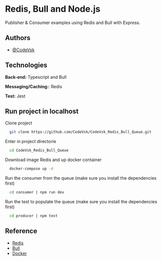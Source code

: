 # Redis, Bull and Node.js

Publisher & Consumer examples using Redis and Bull with Express.

## Authors

- [@CodeVsk](https://www.github.com/codevsk)

## Technologies

**Back-end:** Typescript and Bull

**Messaging/Caching:**: Redis

**Test:** Jest

## Run project in localhost

Clone project

```bash
  git clone https://github.com/CodeVsk/CodeVsk_Redis_Bull_Queue.git
```

Enter in project directorie

```bash
  cd CodeVsk_Redis_Bull_Queue
```

Download image Redis and up docker container

```bash
  docker-compose up -d
```

Run the consumer from the queue (make sure you install the dependencies first)

```bash
  cd consumer | npm run dev
```

Run the test to populate the queue (make sure you install the dependencies first)

```bash
  cd producer | npm test
```

## Reference

- [Redis](https://redis.io/)
- [Bull](https://optimalbits.github.io/bull/)
- [Docker](https://www.docker.com/)
